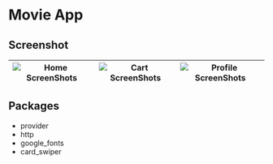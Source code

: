 # Movie App

## Screenshot 
| ![Home ScreenShots](https://user-images.githubusercontent.com/46093689/183237083-b727efb7-b42c-4ca8-a35c-9c4926ef41fb.png) | ![Cart ScreenShots](https://user-images.githubusercontent.com/46093689/183237086-9664dade-2759-4784-a58d-47b952619158.png) | ![Profile ScreenShots](https://user-images.githubusercontent.com/46093689/183237094-6a4fdefc-54df-4953-8f83-5c88bc358240.png) |
| ----------------------------------------------- | ----------------------------------------------- | -------------------------------------------------------- |

## Packages
- provider
- http
- google_fonts
- card_swiper
